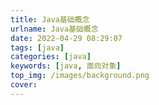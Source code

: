 ```yaml
---
title: Java基础概念
urlname: Java基础概念
date: 2022-04-29 08:29:07
tags: [java]
categories: [java]
keywords: [java, 面向对象]
top_img: /images/background.png
cover:
---
```

